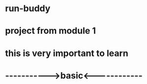 # run-buddy
# project from module 1
# this is very important to learn
# ----------->basic<------------

